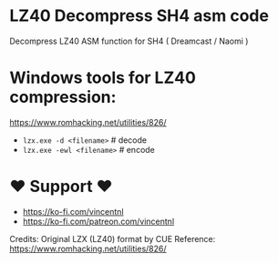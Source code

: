 # LZ40 Decompress SH4 asm code
Decompress LZ40 ASM function for SH4 ( Dreamcast / Naomi )

# Windows tools for LZ40 compression:
https://www.romhacking.net/utilities/826/
- `lzx.exe -d <filename>`     # decode
- `lzx.exe -ewl <filename>`   # encode


# ♥ Support ♥
- https://ko-fi.com/vincentnl
- https://ko-fi.com/patreon.com/vincentnl


Credits:
Original LZX (LZ40) format by CUE
Reference: https://www.romhacking.net/utilities/826/
